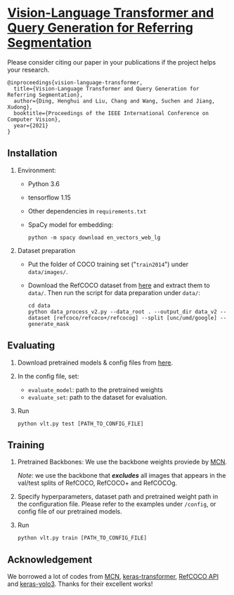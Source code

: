 # [Vision-Language Transformer and Query Generation for Referring Segmentation](https://arxiv.org/abs/2108.05565)

Please consider citing our paper in your publications if the project helps your research.
```
@inproceedings{vision-language-transformer,
  title={Vision-Language Transformer and Query Generation for Referring Segmentation},
  author={Ding, Henghui and Liu, Chang and Wang, Suchen and Jiang, Xudong},
  booktitle={Proceedings of the IEEE International Conference on Computer Vision},
  year={2021}
}
```
## Installation

1. Environment:

   - Python 3.6
   - tensorflow 1.15
   - Other dependencies in `requirements.txt`
   - SpaCy model for embedding: 
      
      ```python -m spacy download en_vectors_web_lg```

2. Dataset preparation

   - Put the folder of COCO training set ("`train2014`") under `data/images/`.

   - Download the RefCOCO dataset from [here](https://github.com/lichengunc/refer) and extract them to `data/`. Then run the script for data preparation under `data/`:
   
      ```
      cd data
      python data_process_v2.py --data_root . --output_dir data_v2 --dataset [refcoco/refcoco+/refcocog] --split [unc/umd/google] --generate_mask
      ```

## Evaluating

1. Download pretrained models & config files from [here](https://entuedu-my.sharepoint.com/:f:/g/personal/liuc0058_e_ntu_edu_sg/EpE88e5DW1NEl6p7sKlMvrcBhBLeMTuHbtNKDiJCvhQBtQ?e=6thFDa).

2. In the config file, set: 

   - `evaluate_model`: path to the pretrained weights
   - `evaluate_set`: path to the dataset for evaluation.

3. Run
   ```
   python vlt.py test [PATH_TO_CONFIG_FILE]
   ```

## Training

1. Pretrained Backbones:
   We use the backbone weights proviede by [MCN](https://github.com/luogen1996/MCN/blob/master/data/README.md).

   *Note*: we use the backbone that ***excludes*** all images that appears in the val/test splits of RefCOCO, RefCOCO+ and RefCOCOg.

2. Specify hyperparameters, dataset path and pretrained weight path in the configuration file. Please refer to the examples under `/config`, or config file of our pretrained models.

3. Run
   ```
   python vlt.py train [PATH_TO_CONFIG_FILE]
   ```

## Acknowledgement

We borrowed a lot of codes from [MCN](https://github.com/luogen1996/MCN), [keras-transformer](https://github.com/CyberZHG/keras-transformer), [RefCOCO API](https://github.com/lichengunc/refer) and [keras-yolo3](https://github.com/qqwweee/keras-yolo3). Thanks for their excellent works!
